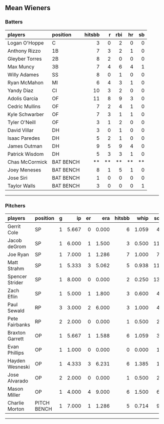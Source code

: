 ## Mean Wieners

### Batters

 
|players        |position  | hitsbb|  r| rbi| hr| sb| 
|:--------------|:---------|------:|--:|---:|--:|--:| 
|Logan O'Hoppe  |C         |      3|  0|   2|  0|  0| 
|Anthony Rizzo  |1B        |      7|  3|   2|  1|  0| 
|Gleyber Torres |2B        |      8|  2|   0|  0|  0| 
|Max Muncy      |3B        |      7|  4|   6|  4|  1| 
|Willy Adames   |SS        |      8|  0|   1|  0|  0| 
|Ryan McMahon   |MI        |      6|  4|   3|  1|  0| 
|Yandy Diaz     |CI        |     10|  3|   2|  0|  0| 
|Adolis Garcia  |OF        |     11|  8|   9|  3|  0| 
|Cedric Mullins |OF        |      7|  2|   4|  1|  0| 
|Kyle Schwarber |OF        |      7|  3|   1|  1|  0| 
|Tyler O'Neill  |OF        |      3|  1|   2|  0|  0| 
|David Villar   |DH        |      3|  0|   1|  0|  0| 
|Isaac Paredes  |DH        |      5|  2|   1|  0|  0| 
|James Outman   |DH        |      9|  5|   9|  4|  0| 
|Patrick Wisdom |DH        |      5|  3|   3|  1|  0| 
|Chas McCormick |BAT BENCH |     **| **|  **| **| **| 
|Joey Meneses   |BAT BENCH |      8|  1|   5|  1|  0| 
|Jose Siri      |BAT BENCH |      1|  0|   0|  0|  0| 
|Taylor Walls   |BAT BENCH |      3|  0|   0|  0|  1| 

* * *

### Pitchers

 
|players         |position    |  g|    ip| er|   era| hitsbb|  whip| so|  w| sv| 
|:---------------|:-----------|--:|-----:|--:|-----:|------:|-----:|--:|--:|--:| 
|Gerrit Cole     |SP          |  1| 5.667|  0| 0.000|      6| 1.059|  4|  0|  0| 
|Jacob deGrom    |SP          |  1| 6.000|  1| 1.500|      3| 0.500| 11|  1|  0| 
|Joe Ryan        |SP          |  1| 7.000|  1| 1.286|      7| 1.000|  7|  1|  0| 
|Matt Strahm     |SP          |  1| 5.333|  3| 5.062|      5| 0.938| 11|  0|  0| 
|Spencer Strider |SP          |  1| 8.000|  0| 0.000|      2| 0.250| 13|  1|  0| 
|Zach Eflin      |SP          |  1| 5.000|  1| 1.800|      3| 0.600|  4|  1|  0| 
|Paul Sewald     |RP          |  3| 3.000|  2| 6.000|      3| 1.000|  4|  0|  3| 
|Pete Fairbanks  |RP          |  2| 2.000|  0| 0.000|      1| 0.500|  2|  0|  1| 
|Braxton Garrett |OP          |  1| 5.667|  1| 1.588|      6| 1.059|  3|  1|  0| 
|Evan Phillips   |OP          |  1| 1.000|  0| 0.000|      0| 0.000|  1|  0|  0| 
|Hayden Wesneski |OP          |  1| 4.333|  3| 6.231|      6| 1.385|  1|  0|  0| 
|Jose Alvarado   |OP          |  2| 2.000|  0| 0.000|      1| 0.500|  2|  0|  1| 
|Mason Miller    |OP          |  1| 4.000|  4| 9.000|      6| 1.500|  6|  0|  0| 
|Charlie Morton  |PITCH BENCH |  1| 7.000|  1| 1.286|      5| 0.714|  9|  1|  0| 


* * *


